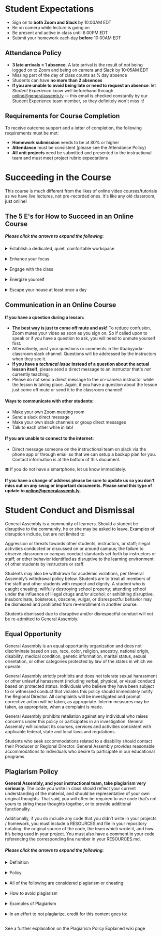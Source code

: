 # Student Expectations 

* Sign on to **both Zoom and Slack** by 10:00AM EDT
* Be on camera while lecture is going on
* Be present and active in class until 6:00PM EDT
* Submit your homework each day **before** 10:00AM EDT

## Attendance Policy

* **3 late arrivals = 1 absence**. A late arrival is the result of not being logged on to Zoom and being on camera and Slack by 10:05AM EDT
* Missing part of the day of class counts as ½ day absence
* Students can have **no more than 2 absences**
* **If you are unable to avoid being late or need to request an absence**: let *Student Experience* know well beforehand through online@generalassemb.ly -- this email is checked constantly by our Student Experience team member, so they definitely won't miss it!

## Requirements for Course Completion 

To receive outcome support and a letter of completion, the following requirements must be met:

* **Homework submission** needs to be at 80% or higher 
* **Attendance** must be consistent (please see the Attendance Policy)
* **All unit projects** need be submitted and presented to the instructional team and must meet project rubric expectations

# Succeeding in the Course 

This course is much different from the likes of online video courses/tutorials as we have *live* lectures, not pre-recorded ones. It's like any old classroom, just online! 

## The 5 E's for How to Succeed in an Online Course 

##### Please click the arrows to expand the following:

<details><summary>Establish a dedicated, quiet, comfortable workspace </summary>
<br>
You are in the classroom. It just happens to be in your home. It will be really important to have a set up that lets you step out of your home and into your classroom. Setting up a desk in a quiet place in your home can help put you in the learning mind-space. You will be interacting and talking with your instructors and classmates throughout the day, so it is important that you are able to do so from your setup. Also, a comfortable chair goes a long way! You’ll be at your desk for almost 8 hours a day — make sure to have a chair you can sit in for that entire time!
</details>
<br>
<details><summary> Enhance your focus </summary>
<br>
The temptation to do other things during class may never go away. There are too many cat videos out there for that to happen. Instead, do your best to remove any potential distractions from your workspace. Allow yourself to check your phone and other websites only at breaks in the class. On your computer, close out other tabs and programs other than what you need to have open for the class. If you need help to stop surfing other websites, there are actually plugins you can download that will lock you out of websites of your choosing for a specific time. Read about one option for Chrome [here](http://osxdaily.com/2007/03/19/block-access-to-specified-sites-by-modifying-etchosts/). 

Set yourself goals along the way that help you get better at eliminating distractions. This will take some practice and will not only benefit you now but also when you start your career as a web developer.
</details>
<br>
<details><summary> Engage with the class </summary>
<br>
Jump into this. You will get out of this class what you put into it. Have fun. Support your classmates by commenting on their work. Ask your instructors and classmates questions on Slack or during standups. Attempt to do all activities and answer all questions regardless of who might have already answered in Slack. Don’t worry about making mistakes - that’s one of the best ways for you to learn. This experience is going to feel a bit strange at first if you’ve never taken an online class like this before (and given the way we’ve developed this course, you probably haven’t). We have built this course to keep you constantly engaged and to apply what you’re learning.
</details>
<br>
<details><summary> Energize yourself </summary>
<br>
So much of your success will be about staying motivated throughout the day, and your energy level will affect that. Keep healthy snacks such as fruits and almonds on hand for when your energy level starts to wane. Also, hydrate constantly! During breaks or whenever your energy level is getting low, do some jumping jacks to wake up. Twenty-five jumping jacks can go a long way to getting your blood pumping and your energy level back up. Also, consider using a blue light decreasing app, such as f.lux.  It decreases your screen's blue light as the sun goes down to keep screen time from negatively impacting your sleep cycle. A good night’s rest will go a long way to keeping you energized the next day.
</details>
<br>
<details><summary> Escape your house at least once a day </summary>
<br>
You wake up. You are in class all day. You eat. You go to sleep. Repeat the process the next day. It is very easy to get in this routine. We encourage you to get outside at least once a day, otherwise home and work will start to feel like the same thing. Go out for a walk, bike ride, or drive. Go to a restaurant for dinner. Visit a friend. Find some reason to leave the house at least once a day to ensure that you stay motivated throughout the class and don’t feel like being at home means you’re always at work. Getting away even for an hour at the end of the day can help you delineate being at work and being at home.
</details>

## Communication in an Online Course 

#### If you have a question during a lesson:

* **The best way is just to come off mute and ask!** To reduce confusion, Zoom mutes your video as soon as you sign on. So if called upon to speak or if you have a question to ask, you will need to unmute yourself first. 
* Alternatively, post your questions or comments in the #babyyoda-classroom slack channel. Questions will be addressed by the instructors when they see it. 
* **If you have a *technical issue* instead of a question about the actual lesson itself**, please send a direct message to an instructor that's *not* currently teaching. 
* Please do not send a direct message to the on-camera instructor while the lesson is taking place. Again, if you have a question about the lesson just come off mute or send it to the classroom channel! 

#### Ways to communicate with other students: 

* Make your own Zoom meeting room
* Send a slack direct message
* Make your own slack channels or group direct messages
* Talk to each other while in lab!

#### If you are unable to connect to the internet:

* Direct message someone on the instructional team on slack via the phone app or through email so that we can setup a backup plan for you. Contact information is at the bottom of this document.

:phone: If you do not have a smartphone, let us know immediately.

**If you have a change of address please be sure to update us so you don't miss out on any swag or important documents. Please send this type of update to online@generalassemb.ly.**

# Student Conduct and Dismissal 

General Assembly is a community of learners. Should a student be disruptive to the community, he or she may be asked to leave. Examples of disruption include, but are not limited to:

Aggression or threats towards other students, instructors, or staff; illegal activities conducted or discussed on or around campus; the failure to observe classroom or campus conduct standards set forth by instructors or staff; or other behavior identified as disruptive to the learning environment of other students by instructors or staff.

Students may also be withdrawn for academic violations, per General Assembly’s withdrawal policy below. Students are to treat all members of the staff and other students with respect and dignity. A student who is caught cheating; willfully destroying school property; attending school under the influence of illegal drugs and/or alcohol; or exhibiting disruptive, insubordinate, boisterous, obscene, vulgar, or disrespectful behavior may be dismissed and prohibited from re-enrollment in another course.

Students dismissed due to disruptive and/or disrespectful conduct will not be re-admitted to General Assembly.

## Equal Opportunity

General Assembly is an equal opportunity organization and does not discriminate based on sex, race, color, religion, ancestry, national origin, disability, medical condition, genetic information, marital status, sexual orientation, or other categories protected by law of the states in which we operate.

General Assembly strictly prohibits and does not tolerate sexual harassment or other unlawful harassment (including verbal, physical, or visual conduct) based on protected status. Individuals who believe they have been subject to or witnessed conduct that violates this policy should immediately notify the Regional Director. All complaints will be investigated and prompt corrective action will be taken, as appropriate. Interim measures may be taken, as appropriate, when a complaint is made.

General Assembly prohibits retaliation against any individual who raises concerns under this policy or participates in an investigation. General Assembly will conduct its courses, services and activities consistent with applicable federal, state and local laws and regulations.

Students who seek accommodations related to a disability should contact their Producer or Regional Director. General Assembly provides reasonable accommodations to individuals who desire to participate in our educational programs.

## Plagiarism Policy 

**General Assembly, and your instructional team, take plagiarism very seriously.** The code you write in class should reflect your current understanding of the material, and should be representative of your own original thoughts. That said, you will often be required to use code that’s not yours to string these thoughts together, or to provide additional functionality.

Additionally, if you do include any code that you didn’t write in your projects / homework, you must include a RESOURCES.md file in your repository notating: the original source of the code, the team which wrote it, and how it’s being used in your project. You must also have a comment in your code referencing the corresponding line number in your RESOURCES.md.

##### Please click the arrows to expand the following:

<details><summary>Definition</summary>
<br>
Simply put, plagiarism involves both stealing someone else's work or idea and lying about it afterward; an act of cheating.  Plagiarised work includes turning in code that you didn’t write or building someone else’s idea without giving credit.  As broken down by Plagiarism.org, to “plagiarise” is to:
Steal and pass off (the ideas or words of another) as one's own
Use (another's production) without crediting the source
Commit literary or code theft
Present as new and original an idea or product derived from an existing source
</details>
<br>
<details><summary>Policy</summary>
<br>
General Assembly has a zero tolerance policy towards plagiarism and cheating.  It is destructive to classroom culture, and exhibits a clear lack of respect for classmates, instructors, the company, and the greater community.  Any work considered to have been plagiarized will not be accepted and will not count towards graduation requirements.  If a project exhibits evidence of plagiarism or cheating, the student will not be able to display the project at a GA-sponsored class “science fair” or “meet & greet.”  Any student found plagiarizing or attempting to plagiarize will be disciplined accordingly (including but not limited to removal from class).
<br><br>
Open source code is inherently open and usually available for free use to modify and implement into any non-commercial project.  However, please review their license and usage guidelines, give credit to the project and/or author, and do not try to hide or disguise the usage of such code.
</details>
<br>
<details><summary>All of the following are considered plagiarism or cheating</summary>
<br>Turning in work that is not your own.
Turning in someone else's work as your own.
Hiring, or paying someone to do your work for you.
Copying words or code without giving credit.
Building or copying someone else’s idea without their knowledge or giving credit.
Giving incorrect information about a source.
Changing words, variable names, etc. but copying the code or files of a source without giving credit.
Copying so many ideas or code blocks from a source that it makes up the majority of your work, whether you give credit or not.
Failing to put a quotation in quotation marks.
<br><br>
**NOTES:**
A source can be considered anything found on the internet (i.e. Stack Overflow, GitHub, etc.), an instructor, or another classmate.
Plagiarism is NOT the same as copyright infringement
</details>
<br>
<details><summary>How to avoid plagiarism</summary>
<br>
Don’t copy a classmate’s work by looking at their published work, homework repository, works in progress, or looking at their screen.  If you need help, ask for it.
Don’t build an idea that is not yours without the source’s prior knowledge and consent.
Check for a project’s license.  Some common ones include MIT License, Creative Commons, and GNU GPL.
Give credit to the code you’ve borrowed or adapted.  At a minimum, put a link to the source in a code comment.
GA expects all course students to be able to explain the usage, meaning, and/or implementation of any code submitted and declared work of the student.
If you’re ever in doubt or unsure, talk to your instructor.
</details>
<br>
<details><summary>Examples of Plagiarism</summary>
<br>This **is** plagiarism:<br>
- Looking over someone’s shoulder and copying what they have done.<br>
- Paying or asking someone to do your work for you.<br>
- Implementing a CSS framework like Skeleton, but renaming some classes and keywords to pass it off as your own.<br>
- Cloning another student's project and passing it off as your own<br>
- Cloning anyone's repo and passing it off as your own without attribution<br>
- Using code from a tutorial or class lesson as the majority of your submission<br>
<br>This **isn't** plagiarism:<br>
- Using a JavaScript library<br>
- Using a CSS framework<br>
- Using a Node package<br>
- Using a Ruby gem<br>
- Using boilerplate / "starter" code from a library, e.g. Google Maps<br>
<br>
</details>
<br>
<details><summary>In an effort to not plagiarize, credit for this content goes to:</summary><p>

Plagiarism.org, specifically the “plagiarism 101” section.  Content was adapted for code.  For more information, please see:

- [What is Plagiarism](http://www.plagiarism.org/plagiarism-101/what-is-plagiarism)
- [Types of Plagiarism](http://www.plagiarism.org/plagiarism-101/types-of-plagiarism)
- [How do I safely write code in my own 'words' and not plagiarize?](http://programmers.stackexchange.com/questions/80167/how-do-i-safely-write-code-in-my-own-words-and-not-plagiarize)
[Avoiding Plagiarism:  Writing Computer Code](http://www.upenn.edu/academicintegrity/ai_computercode.html)

</p>
</details>
<br>

See a further explanation on the Plagiarism Policy Explained wiki page